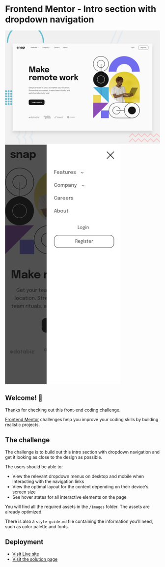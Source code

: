 # Frontend Mentor - Intro section with dropdown navigation

![Design preview for the Intro section with dropdown navigation coding challenge](./design/desktop-preview.jpg)
![Mobile design preview](./design/mobile-menu-collapsed.jpg)

## Welcome! 👋

Thanks for checking out this front-end coding challenge.

[Frontend Mentor](https://www.frontendmentor.io) challenges help you improve your coding skills by building realistic projects.

## The challenge

The challenge is to build out this intro section with dropdown navigation and get it looking as close to the design as possible.

The users should be able to:

- View the relevant dropdown menus on desktop and mobile when interacting with the navigation links
- View the optimal layout for the content depending on their device's screen size
- See hover states for all interactive elements on the page

You will find all the required assets in the `/images` folder. The assets are already optimized.

There is also a `style-guide.md` file containing the information you'll need, such as color palette and fonts.

## Deployment

- [Visit Live site](https://swagthehooman.github.io/Intro-section-with-dropdown-nav-FEM/)
- [Visit the solution page]()
